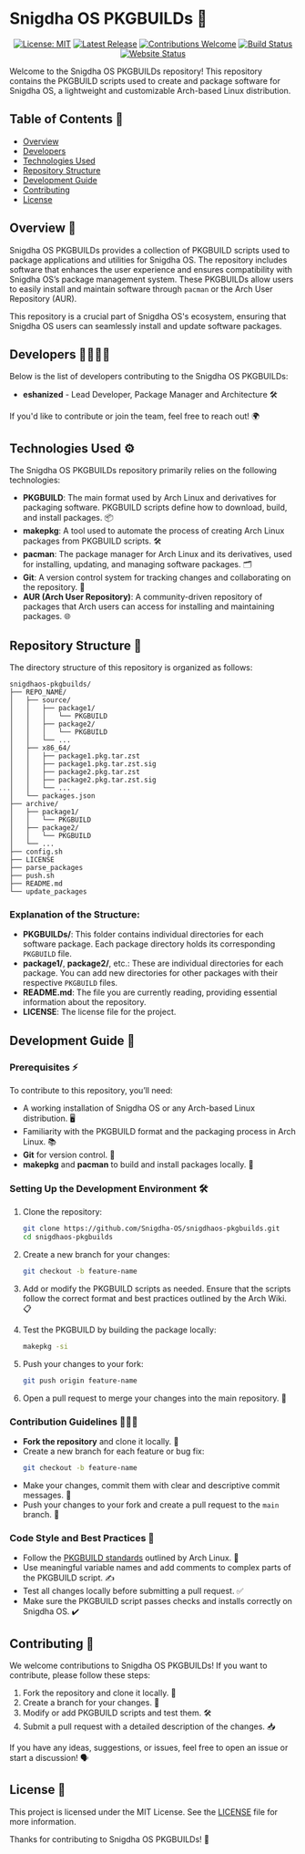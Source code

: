 # Snigdha OS PKGBUILDs 🚀

<p align="center">  
  <a href="LICENSE"><img src="https://img.shields.io/badge/License-MIT-yellow.svg?style=for-the-badge" alt="License: MIT"></a>  
  <a href="https://github.com/Snigdha-OS/snigdhaos-pkgbuilds/releases"><img src="https://img.shields.io/github/v/release/Snigdha-OS/snigdhaos-pkgbuilds?style=for-the-badge" alt="Latest Release"></a>  
  <a href="https://github.com/Snigdha-OS/snigdhaos-pkgbuilds/issues"><img src="https://img.shields.io/badge/contributions-welcome-brightgreen.svg?style=for-the-badge" alt="Contributions Welcome"></a>  
  <a href="https://github.com/Snigdha-OS/snigdhaos-pkgbuilds/actions"><img src="https://img.shields.io/github/actions/workflow/status/Snigdha-OS/snigdhaos-pkgbuilds/cz.yml?branch=master&style=for-the-badge" alt="Build Status"></a>  
  <a href="https://snigdha-os.github.io"><img src="https://img.shields.io/website?url=https%3A%2F%2Fsnigdha-os.github.io&style=for-the-badge" alt="Website Status"></a>  
</p>  

Welcome to the Snigdha OS PKGBUILDs repository! This repository contains the PKGBUILD scripts used to create and package software for Snigdha OS, a lightweight and customizable Arch-based Linux distribution.

## Table of Contents 📑

- [Overview](#overview)
- [Developers](#developers)
- [Technologies Used](#technologies-used)
- [Repository Structure](#repository-structure)
- [Development Guide](#development-guide)
- [Contributing](#contributing)
- [License](#license)

## Overview 🌟

Snigdha OS PKGBUILDs provides a collection of PKGBUILD scripts used to package applications and utilities for Snigdha OS. The repository includes software that enhances the user experience and ensures compatibility with Snigdha OS’s package management system. These PKGBUILDs allow users to easily install and maintain software through `pacman` or the Arch User Repository (AUR).

This repository is a crucial part of Snigdha OS's ecosystem, ensuring that Snigdha OS users can seamlessly install and update software packages.

## Developers 👨‍💻👩‍💻

Below is the list of developers contributing to the Snigdha OS PKGBUILDs:

- **eshanized** - Lead Developer, Package Manager and Architecture 🛠️

If you'd like to contribute or join the team, feel free to reach out! 🌍

## Technologies Used ⚙️

The Snigdha OS PKGBUILDs repository primarily relies on the following technologies:

- **PKGBUILD**: The main format used by Arch Linux and derivatives for packaging software. PKGBUILD scripts define how to download, build, and install packages. 📦
- **makepkg**: A tool used to automate the process of creating Arch Linux packages from PKGBUILD scripts. 🛠️
- **pacman**: The package manager for Arch Linux and its derivatives, used for installing, updating, and managing software packages. 🗂️
- **Git**: A version control system for tracking changes and collaborating on the repository. 🔄
- **AUR (Arch User Repository)**: A community-driven repository of packages that Arch users can access for installing and maintaining packages. 🌐

## Repository Structure 📂

The directory structure of this repository is organized as follows:

```
snigdhaos-pkgbuilds/
├── REPO_NAME/
│   ├── source/
│   │   ├── package1/
│   │   │   └── PKGBUILD
│   │   ├── package2/
│   │   │   └── PKGBUILD
│   │   └── ...
│   ├── x86_64/
│   │   ├── package1.pkg.tar.zst
│   │   ├── package1.pkg.tar.zst.sig
│   │   ├── package2.pkg.tar.zst
│   │   ├── package2.pkg.tar.zst.sig
│   │   └── ...
│   └── packages.json
├── archive/
│   ├── package1/
│   │   └── PKGBUILD
│   ├── package2/
│   │   └── PKGBUILD
│   └── ...
├── config.sh
├── LICENSE
├── parse_packages
├── push.sh
├── README.md
└── update_packages
```

### Explanation of the Structure:

- **PKGBUILDs/**: This folder contains individual directories for each software package. Each package directory holds its corresponding `PKGBUILD` file.
- **package1/**, **package2/**, etc.: These are individual directories for each package. You can add new directories for other packages with their respective `PKGBUILD` files.
- **README.md**: The file you are currently reading, providing essential information about the repository.
- **LICENSE**: The license file for the project.

## Development Guide 📝

### Prerequisites ⚡

To contribute to this repository, you’ll need:

- A working installation of Snigdha OS or any Arch-based Linux distribution. 🖥️
- Familiarity with the PKGBUILD format and the packaging process in Arch Linux. 📚
- **Git** for version control. 🔧
- **makepkg** and **pacman** to build and install packages locally. 🔨

### Setting Up the Development Environment 🛠️

1. Clone the repository:
   ```bash
   git clone https://github.com/Snigdha-OS/snigdhaos-pkgbuilds.git
   cd snigdhaos-pkgbuilds
   ```

2. Create a new branch for your changes:
   ```bash
   git checkout -b feature-name
   ```

3. Add or modify the PKGBUILD scripts as needed. Ensure that the scripts follow the correct format and best practices outlined by the Arch Wiki. 📋

4. Test the PKGBUILD by building the package locally:
   ```bash
   makepkg -si
   ```

5. Push your changes to your fork:
   ```bash
   git push origin feature-name
   ```

6. Open a pull request to merge your changes into the main repository. 🔄

### Contribution Guidelines 🧑‍🤝‍🧑

- **Fork the repository** and clone it locally. 🍴
- Create a new branch for each feature or bug fix:
  ```bash
  git checkout -b feature-name
  ```
- Make your changes, commit them with clear and descriptive commit messages. 💬
- Push your changes to your fork and create a pull request to the `main` branch. 🔀

### Code Style and Best Practices 📐

- Follow the [PKGBUILD standards](https://wiki.archlinux.org/title/PKGBUILD) outlined by Arch Linux. 📘
- Use meaningful variable names and add comments to complex parts of the PKGBUILD script. ✍️
- Test all changes locally before submitting a pull request. ✅
- Make sure the PKGBUILD script passes checks and installs correctly on Snigdha OS. ✔️

## Contributing 💪

We welcome contributions to Snigdha OS PKGBUILDs! If you want to contribute, please follow these steps:

1. Fork the repository and clone it locally. 🍴
2. Create a branch for your changes. 🔄
3. Modify or add PKGBUILD scripts and test them. 🛠️
4. Submit a pull request with a detailed description of the changes. 📥

If you have any ideas, suggestions, or issues, feel free to open an issue or start a discussion! 🗣️

## License 📜

This project is licensed under the MIT License. See the [LICENSE](LICENSE) file for more information.


Thanks for contributing to Snigdha OS PKGBUILDs! 🙏
